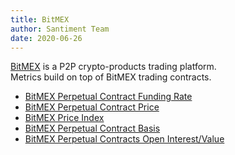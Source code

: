 ```yaml
---
title: BitMEX
author: Santiment Team
date: 2020-06-26
---
```


[BitMEX](https://www.bitmex.com/) is a P2P crypto-products trading platform.  
Metrics build on top of BitMEX trading contracts.

- [BitMEX Perpetual Contract Funding Rate](/metrics/bitmex/perpetual-contract-funding-rate)
- [BitMEX Perpetual Contract Price](/metrics/bitmex/perpetual-contract-price)
- [BitMEX Price Index](/metrics/bitmex/price-index)
- [BitMEX Perpetual Contract Basis](/metrics/bitmex/perpetual-contract-basis)
- [BitMEX Perpetual Contracts Open Interest/Value](/metrics/bitmex/perpetual-contracts-open-interest-value)
